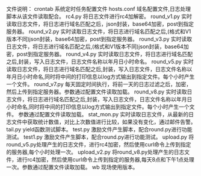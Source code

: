 文件说明：
crontab        系统定时任务配置文件
hosts.conf     域名配置文件,日志处理脚本从该文件读取配合。
rc4.py         将日志文件进行rc4加解密。
round_v1.py    实时读取日志文件，将日志进行域名匹配之后，json封装，base64加密，post到指定服务器。
round_v2.py    实时读取日志文件，将日志进行域名匹配之后,(格式和V1版本不同)json封装，base64加密，post到指定服务器。
round_v3.py    实时读取日志文件，将日志进行域名匹配之后,(格式和V1版本不同)json封装，base64加密，post到指定服务器。
round_v4.py    实时读取日志文件，将日志进行域名匹配之后,封装，写入日志文件，日志文件名称以年月日小时命名。
round_v5.py    实时读取日志文件，将日志进行域名匹配之后,封装，写入日志文件，日志文件名称以年月日小时命名,同时将中间的打印信息以log方式输出到指定文件。每个小时产生一个文件。
round_v7.py    每天固定时间执行，将前一天的日志过滤之后，加密，然后上传到指定服务器。参数通过配置文件读取加载。
round_v8.py    实时读取日志文件，将日志进行域名匹配之后,封装，写入日志文件，日志文件名称以年月日小时命名,同时将中间的打印信息以log方式输出到指定文件。每个小时产生一个文件。
               参数通过配置文件读取加载。
stat_mon.py    实时读取日志文件，从最新的日志文件中获取统计数值，对比上次数值进行比较，如果没有变化，通过邮件告警。
tail.py        yield函数测试脚本。
test.py        激励文件产生脚本，配合round.py进行功能测试。
test1.py       激励文件产生脚本，配合round.py进行功能测试。
upload.py      将round_v5.py处理产生的日志文件，进行rc4加密，然后使用curl命令上传到指定的服务器,每个小时处理一次。
upload_v2.py   将round_v8.py处理产生的日志文件，进行rc4加密，然后使用curl命令上传到指定的服务器,每天8点和下午1点处理一次。参数通过配置文件读取加载。
wb             现场使用版本。

